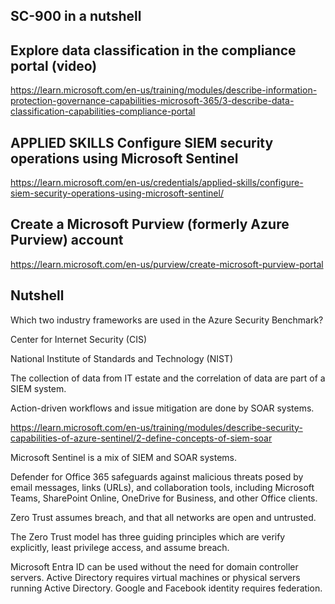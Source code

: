 ## SC-900 in a nutshell

## Explore data classification in the compliance portal (video)

https://learn.microsoft.com/en-us/training/modules/describe-information-protection-governance-capabilities-microsoft-365/3-describe-data-classification-capabilities-compliance-portal

## APPLIED SKILLS Configure SIEM security operations using Microsoft Sentinel

https://learn.microsoft.com/en-us/credentials/applied-skills/configure-siem-security-operations-using-microsoft-sentinel/

## Create a Microsoft Purview (formerly Azure Purview) account

https://learn.microsoft.com/en-us/purview/create-microsoft-purview-portal


## Nutshell


Which two industry frameworks are used in the Azure Security Benchmark?

Center for Internet Security (CIS)

National Institute of Standards and Technology (NIST)


The collection of data from IT estate and the correlation of data are part of a SIEM system.

Action-driven workflows and issue mitigation are done by SOAR systems.

https://learn.microsoft.com/en-us/training/modules/describe-security-capabilities-of-azure-sentinel/2-define-concepts-of-siem-soar


Microsoft Sentinel is a mix of SIEM and SOAR systems.

Defender for Office 365 safeguards against malicious threats posed by email messages, links (URLs), and collaboration tools, including Microsoft Teams, SharePoint Online, OneDrive for Business, and other Office clients.

Zero Trust assumes breach, and that all networks are open and untrusted.

The Zero Trust model has three guiding principles which are verify explicitly, least privilege access, and assume breach.

Microsoft Entra ID can be used without the need for domain controller servers. Active Directory requires virtual machines or physical servers running Active Directory. Google and Facebook identity requires federation.





